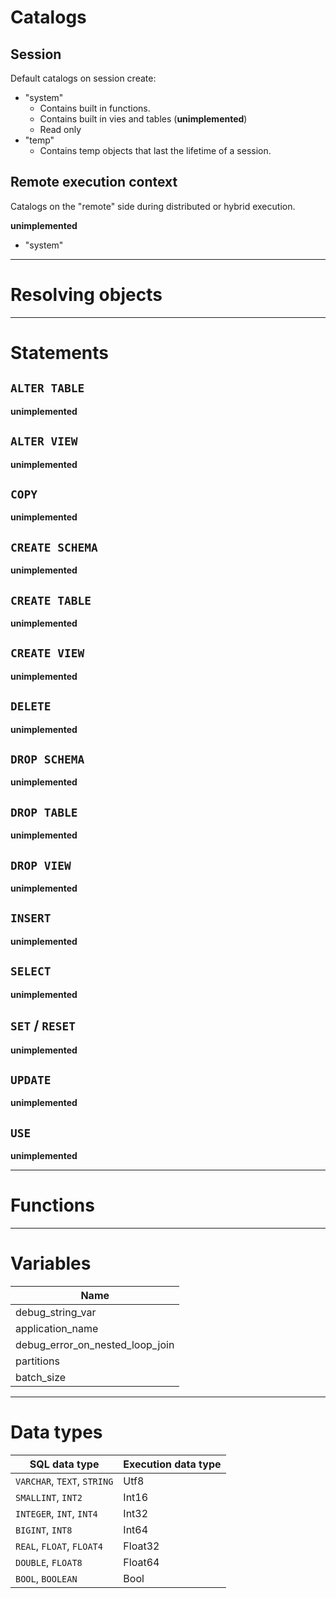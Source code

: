 # Catalogs

## Session

Default catalogs on session create:

- "system"
  - Contains built in functions.
  - Contains built in vies and tables (**unimplemented**)
  - Read only
- "temp"
  - Contains temp objects that last the lifetime of a session.

## Remote execution context

Catalogs on the "remote" side during distributed or hybrid execution.

**unimplemented**

- "system"

---

# Resolving objects

---

# Statements

## `ALTER TABLE`

**unimplemented**

## `ALTER VIEW`

**unimplemented**

## `COPY`

**unimplemented**

## `CREATE SCHEMA`

**unimplemented**

## `CREATE TABLE`

**unimplemented**

## `CREATE VIEW`

**unimplemented**

## `DELETE`

**unimplemented**

## `DROP SCHEMA`

**unimplemented**

## `DROP TABLE`

**unimplemented**

## `DROP VIEW`

**unimplemented**

## `INSERT`

**unimplemented**

## `SELECT`

**unimplemented**

## `SET` / `RESET`

**unimplemented**

## `UPDATE`

**unimplemented**

## `USE`

**unimplemented**

---

# Functions

---

# Variables

| Name                            |
|---------------------------------|
| debug_string_var                |
| application_name                |
| debug_error_on_nested_loop_join |
| partitions                      |
| batch_size                      |

---

# Data types

| SQL data type               | Execution data type |
|-----------------------------|---------------------|
| `VARCHAR`, `TEXT`, `STRING` | Utf8                |
| `SMALLINT`, `INT2`          | Int16               |
| `INTEGER`, `INT`, `INT4`    | Int32               |
| `BIGINT`, `INT8`            | Int64               |
| `REAL`, `FLOAT`, `FLOAT4`   | Float32             |
| `DOUBLE`, `FLOAT8`          | Float64             |
| `BOOL`, `BOOLEAN`           | Bool                |
